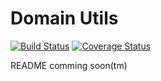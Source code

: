 # Domain Utils
[![Build Status](https://travis-ci.org/Lisik-IT/domain-utils.svg?branch=develop)](https://travis-ci.org/Lisik-IT/domain-utils)
[![Coverage Status](https://coveralls.io/repos/github/Lisik-IT/domain-utils/badge.svg?branch=master)](https://coveralls.io/github/Lisik-IT/domain-utils?branch=develop)

README comming soon(tm)
